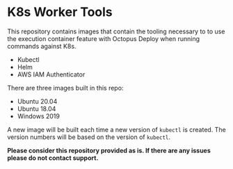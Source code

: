 # K8s Worker Tools

This repository contains images that contain the tooling necessary to to use the execution container feature with Octopus Deploy when running commands against K8s.

- Kubectl
- Helm
- AWS IAM Authenticator

There are three images built in this repo:

- Ubuntu 20.04
- Ubuntu 18.04
- Windows 2019

A new image will be built each time a new version of `kubectl` is created.  The version numbers will be based on the version of `kubectl`.

**Please consider this repository provided as is.  If there are any issues please do not contact support.**